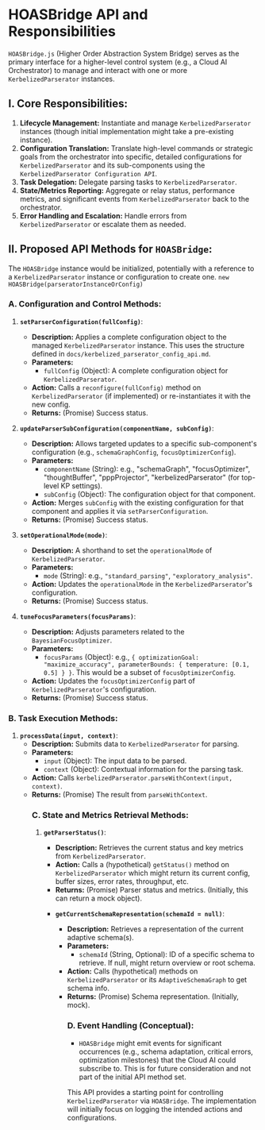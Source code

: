 # HOASBridge API and Responsibilities

`HOASBridge.js` (Higher Order Abstraction System Bridge) serves as the primary interface for a higher-level control system (e.g., a Cloud AI Orchestrator) to manage and interact with one or more `KerbelizedParserator` instances.

## I. Core Responsibilities:

1.  **Lifecycle Management:** Instantiate and manage `KerbelizedParserator` instances (though initial implementation might take a pre-existing instance).
2.  **Configuration Translation:** Translate high-level commands or strategic goals from the orchestrator into specific, detailed configurations for `KerbelizedParserator` and its sub-components using the `KerbelizedParserator Configuration API`.
3.  **Task Delegation:** Delegate parsing tasks to `KerbelizedParserator`.
4.  **State/Metrics Reporting:** Aggregate or relay status, performance metrics, and significant events from `KerbelizedParserator` back to the orchestrator.
5.  **Error Handling and Escalation:** Handle errors from `KerbelizedParserator` or escalate them as needed.

## II. Proposed API Methods for `HOASBridge`:

The `HOASBridge` instance would be initialized, potentially with a reference to a `KerbelizedParserator` instance or configuration to create one.
`new HOASBridge(parseratorInstanceOrConfig)`

### A. Configuration and Control Methods:

1.  **`setParserConfiguration(fullConfig)`**:
    *   **Description:** Applies a complete configuration object to the managed `KerbelizedParserator` instance. This uses the structure defined in `docs/kerbelized_parserator_config_api.md`.
    *   **Parameters:**
        *   `fullConfig` (Object): A complete configuration object for `KerbelizedParserator`.
    *   **Action:** Calls a `reconfigure(fullConfig)` method on `KerbelizedParserator` (if implemented) or re-instantiates it with the new config.
    *   **Returns:** (Promise<Boolean>) Success status.

2.  **`updateParserSubConfiguration(componentName, subConfig)`**:
    *   **Description:** Allows targeted updates to a specific sub-component's configuration (e.g., `schemaGraphConfig`, `focusOptimizerConfig`).
    *   **Parameters:**
        *   `componentName` (String): e.g., "schemaGraph", "focusOptimizer", "thoughtBuffer", "pppProjector", "kerbelizedParserator" (for top-level KP settings).
        *   `subConfig` (Object): The configuration object for that component.
    *   **Action:** Merges `subConfig` with the existing configuration for that component and applies it via `setParserConfiguration`.
    *   **Returns:** (Promise<Boolean>) Success status.

3.  **`setOperationalMode(mode)`**:
    *   **Description:** A shorthand to set the `operationalMode` of `KerbelizedParserator`.
    *   **Parameters:**
        *   `mode` (String): e.g., `"standard_parsing"`, `"exploratory_analysis"`.
    *   **Action:** Updates the `operationalMode` in the `KerbelizedParserator`'s configuration.
    *   **Returns:** (Promise<Boolean>) Success status.

4.  **`tuneFocusParameters(focusParams)`**:
    *   **Description:** Adjusts parameters related to the `BayesianFocusOptimizer`.
    *   **Parameters:**
        *   `focusParams` (Object): e.g., `{ optimizationGoal: "maximize_accuracy", parameterBounds: { temperature: [0.1, 0.5] } }`. This would be a subset of `focusOptimizerConfig`.
    *   **Action:** Updates the `focusOptimizerConfig` part of `KerbelizedParserator`'s configuration.
    *   **Returns:** (Promise<Boolean>) Success status.

### B. Task Execution Methods:

1.  **`processData(input, context)`**:
    *   **Description:** Submits data to `KerbelizedParserator` for parsing.
    *   **Parameters:**
        *   `input` (Object): The input data to be parsed.
        *   `context` (Object): Contextual information for the parsing task.
    *   **Action:** Calls `kerbelizedParserator.parseWithContext(input, context)`.
    *   **Returns:** (Promise<Object>) The result from `parseWithContext`.

### C. State and Metrics Retrieval Methods:

1.  **`getParserStatus()`**:
    *   **Description:** Retrieves the current status and key metrics from `KerbelizedParserator`.
    *   **Action:** Calls a (hypothetical) `getStatus()` method on `KerbelizedParserator` which might return its current config, buffer sizes, error rates, throughput, etc.
    *   **Returns:** (Promise<Object>) Parser status and metrics. (Initially, this can return a mock object).

2.  **`getCurrentSchemaRepresentation(schemaId = null)`**:
    *   **Description:** Retrieves a representation of the current adaptive schema(s).
    *   **Parameters:**
        *   `schemaId` (String, Optional): ID of a specific schema to retrieve. If null, might return overview or root schema.
    *   **Action:** Calls (hypothetical) methods on `KerbelizedParserator` or its `AdaptiveSchemaGraph` to get schema info.
    *   **Returns:** (Promise<Object>) Schema representation. (Initially, mock).

### D. Event Handling (Conceptual):

*   `HOASBridge` might emit events for significant occurrences (e.g., schema adaptation, critical errors, optimization milestones) that the Cloud AI could subscribe to. This is for future consideration and not part of the initial API method set.

This API provides a starting point for controlling `KerbelizedParserator` via `HOASBridge`. The implementation will initially focus on logging the intended actions and configurations.
